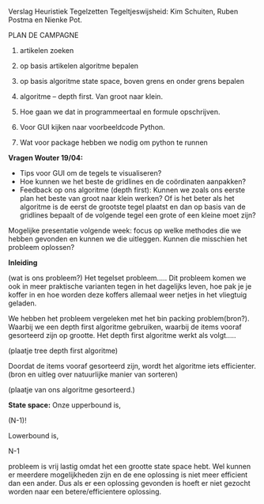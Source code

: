 Verslag Heuristiek
Tegelzetten
Tegeltjeswijsheid: Kim Schuiten, Ruben Postma en Nienke Pot.

PLAN DE CAMPAGNE

1.	artikelen zoeken
2.	op basis artikelen algoritme bepalen
3.	op basis algoritme state space, boven grens en onder grens bepalen

4.	algoritme – depth first. Van groot naar klein.
5.	Hoe gaan we dat in programmeertaal en formule opschrijven. 
6.	Voor GUI kijken naar voorbeeldcode Python.
7.	Wat voor package hebben we nodig om python te runnen

<b>Vragen Wouter 19/04:</b>
- Tips voor GUI om de tegels te visualiseren?
- Hoe kunnen we het beste de gridlines en de coördinaten aanpakken?
- Feedback op ons algoritme (depth first): Kunnen we zoals ons eerste plan het beste van groot naar klein werken? Of is het beter als het algoritme is de eerst de grootste tegel plaatst en dan op basis van de gridlines bepaalt of de volgende tegel een grote of een kleine moet zijn?

Mogelijke presentatie volgende week:
focus op welke methodes die we hebben gevonden en kunnen we die uitleggen. Kunnen die misschien het probleem oplossen?

<b>Inleiding</b>

(wat is ons probleem?) Het tegelset probleem.....
Dit probleem komen we ook in meer praktische varianten tegen in het dagelijks leven, hoe pak je je koffer in en hoe worden deze koffers allemaal weer netjes in het vliegtuig geladen. 

We hebben het probleem vergeleken met het bin packing problem(bron?). Waarbij we een depth first algoritme gebruiken, waarbij de items vooraf gesorteerd zijn op grootte. Het depth first algoritme werkt als volgt.....

(plaatje tree depth first algoritme)

Doordat de items vooraf gesorteerd zijn, wordt het algoritme iets efficienter.(bron en uitleg over natuurlijke manier van sorteren)

(plaatje van ons algoritme gesorteerd.)

<b>State space:</b>
Onze upperbound is,

(N-1)!

Lowerbound is,

N-1

probleem is vrij lastig omdat het een grootte state space hebt. Wel kunnen er meerdere mogelijkheden zijn en de ene oplossing is niet meer efficient dan een ander. Dus als er een oplossing gevonden is hoeft er niet gezocht worden naar een betere/efficientere oplossing. 



